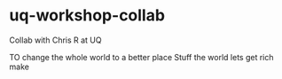 # uq-workshop-collab
Collab with Chris R at UQ

TO change the whole world to a better place
Stuff the world lets get rich make